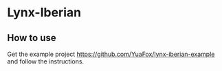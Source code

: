 # Lynx-Iberian

## How to use

Get the example project https://github.com/YuaFox/lynx-iberian-example and follow the instructions.
